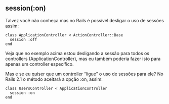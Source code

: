 ## session(:on)

Talvez você não conheça mas no Rails é possível desligar o uso de sessões assim:

	class ApplicationController < ActionController::Base
	  session :off
	end

Veja que no exemplo acima estou desligando a sessão para todos os controllers (ApplicationController), mas eu também poderia fazer isto para apenas um controller específico.

Mas e se eu quiser que um controller “ligue” o uso de sessões para ele? No Rails 2.1 o método aceitará a opção :on, assim:

	class UsersController < ApplicationController
	  session :on
	end
